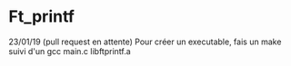 # Ft_printf

23/01/19 (pull request en attente)
Pour créer un executable, fais un make suivi d'un gcc main.c libftprintf.a
